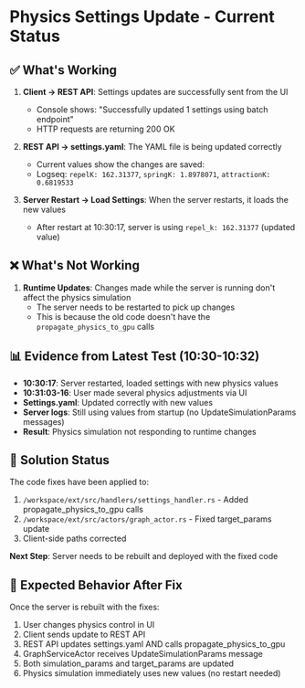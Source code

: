 # Physics Settings Update - Current Status

## ✅ What's Working
1. **Client → REST API**: Settings updates are successfully sent from the UI
   - Console shows: "Successfully updated 1 settings using batch endpoint"
   - HTTP requests are returning 200 OK

2. **REST API → settings.yaml**: The YAML file is being updated correctly
   - Current values show the changes are saved:
   - Logseq: `repelK: 162.31377`, `springK: 1.8978071`, `attractionK: 0.6819533`

3. **Server Restart → Load Settings**: When the server restarts, it loads the new values
   - After restart at 10:30:17, server is using `repel_k: 162.31377` (updated value)

## ❌ What's Not Working
1. **Runtime Updates**: Changes made while the server is running don't affect the physics simulation
   - The server needs to be restarted to pick up changes
   - This is because the old code doesn't have the `propagate_physics_to_gpu` calls

## 📊 Evidence from Latest Test (10:30-10:32)
- **10:30:17**: Server restarted, loaded settings with new physics values
- **10:31:03-16**: User made several physics adjustments via UI
- **Settings.yaml**: Updated correctly with new values
- **Server logs**: Still using values from startup (no UpdateSimulationParams messages)
- **Result**: Physics simulation not responding to runtime changes

## 🔧 Solution Status
The code fixes have been applied to:
1. `/workspace/ext/src/handlers/settings_handler.rs` - Added propagate_physics_to_gpu calls
2. `/workspace/ext/src/actors/graph_actor.rs` - Fixed target_params update
3. Client-side paths corrected

**Next Step**: Server needs to be rebuilt and deployed with the fixed code

## 🎯 Expected Behavior After Fix
Once the server is rebuilt with the fixes:
1. User changes physics control in UI
2. Client sends update to REST API
3. REST API updates settings.yaml AND calls propagate_physics_to_gpu
4. GraphServiceActor receives UpdateSimulationParams message
5. Both simulation_params and target_params are updated
6. Physics simulation immediately uses new values (no restart needed)